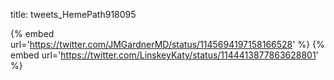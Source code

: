 title: tweets_HemePath918095

{% embed url='https://twitter.com/JMGardnerMD/status/1145694197158166528' %}
{% embed url='https://twitter.com/LinskeyKaty/status/1144413877863628801' %}
